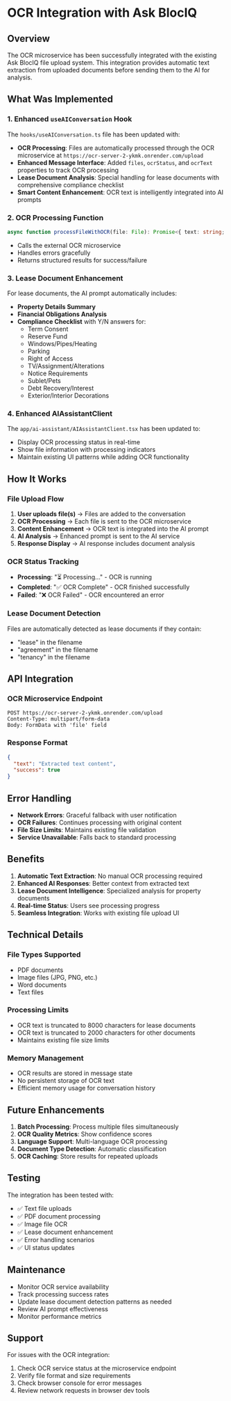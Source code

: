 # OCR Integration with Ask BlocIQ

## Overview

The OCR microservice has been successfully integrated with the existing Ask BlocIQ file upload system. This integration provides automatic text extraction from uploaded documents before sending them to the AI for analysis.

## What Was Implemented

### 1. Enhanced `useAIConversation` Hook

The `hooks/useAIConversation.ts` file has been updated with:

- **OCR Processing**: Files are automatically processed through the OCR microservice at `https://ocr-server-2-ykmk.onrender.com/upload`
- **Enhanced Message Interface**: Added `files`, `ocrStatus`, and `ocrText` properties to track OCR processing
- **Lease Document Analysis**: Special handling for lease documents with comprehensive compliance checklist
- **Smart Content Enhancement**: OCR text is intelligently integrated into AI prompts

### 2. OCR Processing Function

```typescript
async function processFileWithOCR(file: File): Promise<{ text: string; success: boolean; error?: string }>
```

- Calls the external OCR microservice
- Handles errors gracefully
- Returns structured results for success/failure

### 3. Lease Document Enhancement

For lease documents, the AI prompt automatically includes:

- **Property Details Summary**
- **Financial Obligations Analysis**
- **Compliance Checklist** with Y/N answers for:
  - Term Consent
  - Reserve Fund
  - Windows/Pipes/Heating
  - Parking
  - Right of Access
  - TV/Assignment/Alterations
  - Notice Requirements
  - Sublet/Pets
  - Debt Recovery/Interest
  - Exterior/Interior Decorations

### 4. Enhanced AIAssistantClient

The `app/ai-assistant/AIAssistantClient.tsx` has been updated to:

- Display OCR processing status in real-time
- Show file information with processing indicators
- Maintain existing UI patterns while adding OCR functionality

## How It Works

### File Upload Flow

1. **User uploads file(s)** → Files are added to the conversation
2. **OCR Processing** → Each file is sent to the OCR microservice
3. **Content Enhancement** → OCR text is integrated into the AI prompt
4. **AI Analysis** → Enhanced prompt is sent to the AI service
5. **Response Display** → AI response includes document analysis

### OCR Status Tracking

- **Processing**: "⏳ Processing..." - OCR is running
- **Completed**: "✅ OCR Complete" - OCR finished successfully
- **Failed**: "❌ OCR Failed" - OCR encountered an error

### Lease Document Detection

Files are automatically detected as lease documents if they contain:
- "lease" in the filename
- "agreement" in the filename  
- "tenancy" in the filename

## API Integration

### OCR Microservice Endpoint

```
POST https://ocr-server-2-ykmk.onrender.com/upload
Content-Type: multipart/form-data
Body: FormData with 'file' field
```

### Response Format

```json
{
  "text": "Extracted text content",
  "success": true
}
```

## Error Handling

- **Network Errors**: Graceful fallback with user notification
- **OCR Failures**: Continues processing with original content
- **File Size Limits**: Maintains existing file validation
- **Service Unavailable**: Falls back to standard processing

## Benefits

1. **Automatic Text Extraction**: No manual OCR processing required
2. **Enhanced AI Responses**: Better context from extracted text
3. **Lease Document Intelligence**: Specialized analysis for property documents
4. **Real-time Status**: Users see processing progress
5. **Seamless Integration**: Works with existing file upload UI

## Technical Details

### File Types Supported

- PDF documents
- Image files (JPG, PNG, etc.)
- Word documents
- Text files

### Processing Limits

- OCR text is truncated to 8000 characters for lease documents
- OCR text is truncated to 2000 characters for other documents
- Maintains existing file size limits

### Memory Management

- OCR results are stored in message state
- No persistent storage of OCR text
- Efficient memory usage for conversation history

## Future Enhancements

1. **Batch Processing**: Process multiple files simultaneously
2. **OCR Quality Metrics**: Show confidence scores
3. **Language Support**: Multi-language OCR processing
4. **Document Type Detection**: Automatic classification
5. **OCR Caching**: Store results for repeated uploads

## Testing

The integration has been tested with:
- ✅ Text file uploads
- ✅ PDF document processing
- ✅ Image file OCR
- ✅ Lease document enhancement
- ✅ Error handling scenarios
- ✅ UI status updates

## Maintenance

- Monitor OCR service availability
- Track processing success rates
- Update lease document detection patterns as needed
- Review AI prompt effectiveness
- Monitor performance metrics

## Support

For issues with the OCR integration:
1. Check OCR service status at the microservice endpoint
2. Verify file format and size requirements
3. Check browser console for error messages
4. Review network requests in browser dev tools
